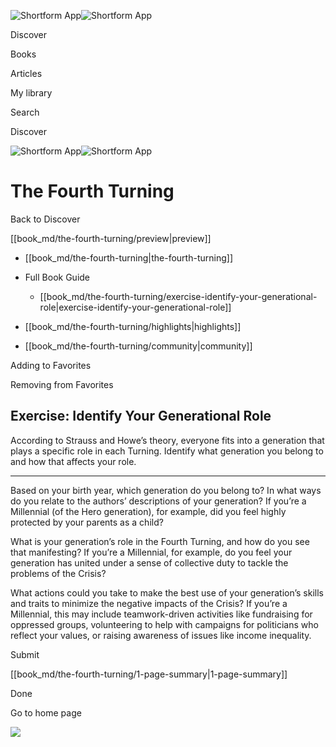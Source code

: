 ![Shortform App](/img/logo.36a2399e.svg)![Shortform App](/img/logo-dark.70c1b072.svg)

Discover

Books

Articles

My library

Search

Discover

![Shortform App](/img/logo.36a2399e.svg)![Shortform App](/img/logo-dark.70c1b072.svg)

# The Fourth Turning

Back to Discover

[[book_md/the-fourth-turning/preview|preview]]

  * [[book_md/the-fourth-turning|the-fourth-turning]]
  * Full Book Guide

    * [[book_md/the-fourth-turning/exercise-identify-your-generational-role|exercise-identify-your-generational-role]]
  * [[book_md/the-fourth-turning/highlights|highlights]]
  * [[book_md/the-fourth-turning/community|community]]



Adding to Favorites 

Removing from Favorites 

## Exercise: Identify Your Generational Role

According to Strauss and Howe’s theory, everyone fits into a generation that plays a specific role in each Turning. Identify what generation you belong to and how that affects your role.

* * *

Based on your birth year, which generation do you belong to? In what ways do you relate to the authors’ descriptions of your generation? If you’re a Millennial (of the Hero generation), for example, did you feel highly protected by your parents as a child?

What is your generation’s role in the Fourth Turning, and how do you see that manifesting? If you’re a Millennial, for example, do you feel your generation has united under a sense of collective duty to tackle the problems of the Crisis?

What actions could you take to make the best use of your generation’s skills and traits to minimize the negative impacts of the Crisis? If you’re a Millennial, this may include teamwork-driven activities like fundraising for oppressed groups, volunteering to help with campaigns for politicians who reflect your values, or raising awareness of issues like income inequality.

Submit 

[[book_md/the-fourth-turning/1-page-summary|1-page-summary]]

Done

Go to home page 

![](https://bat.bing.com/action/0?ti=56018282&Ver=2&mid=4d83e080-7544-4b6f-8cfe-421842b8d483&sid=1711133063fa11eebdec89a8b8ae3bbc&vid=171147a063fa11eea7440fcfeb230d96&vids=0&msclkid=N&pi=0&lg=en-US&sw=800&sh=600&sc=24&nwd=1&tl=Shortform%20%7C%20Book&p=https%3A%2F%2Fwww.shortform.com%2Fapp%2Fbook%2Fthe-fourth-turning%2Fexercise-identify-your-generational-role&r=&lt=383&evt=pageLoad&sv=1&rn=40806)
